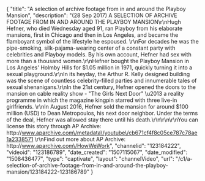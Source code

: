 {
    "title": "A selection of archive footage from in and around the Playboy Mansion",
    "description": "(28 Sep 2017) A SELECTION OF ARCHIVE FOOTAGE FROM IN AND AROUND THE PLAYBOY MANSION\r\nHugh Hefner, who died Wednesday aged 91, ran Playboy from his elaborate mansions, first in Chicago and then in Los Angeles, and became the flamboyant symbol of the lifestyle he espoused. \r\nFor decades he was the pipe-smoking, silk-pajama-wearing center of a constant party with celebrities and Playboy models. By his own account, Hefner had sex with more than a thousand women.\r\nHefner bought the Playboy Mansion in Los Angeles' Holmby Hills for $1.05 million in 1971, quickly turning it into a sexual playground.\r\nIn its heyday, the Arthur R. Kelly designed building was the scene of countless celebrity-filled parties and innumerable tales of sexual shenanigans.\r\nIn the 21st century, Hefner opened the doors to the mansion on cable reality show - \"The Girls Next Door\" \u2013 a reality programme in which the magazine kingpin starred with three live-in girlfriends. \r\nIn August 2016, Hefner sold the mansion for around $100 million (USD) to Dean Metropoulos, his next door neighbor. Under the terms of the deal, Hefner was allowed stay there until his death.\r\n\r\n\r\nYou can license this story through AP Archive: http:\/\/www.aparchive.com\/metadata\/youtube\/cb671cf4f8c05ce787c78ae1a2338571 \r\nFind out more about AP Archive: http:\/\/www.aparchive.com\/HowWeWork",
    "channelid": "123184222",
    "videoid": "123186789",
    "date_created": "1507115067",
    "date_modified": "1508436477",
    "type": "captivate",
    "layout": "channelVideo",
    "url": "\/c1\/a-selection-of-archive-footage-from-in-and-around-the-playboy-mansion\/123184222-123186789"
}